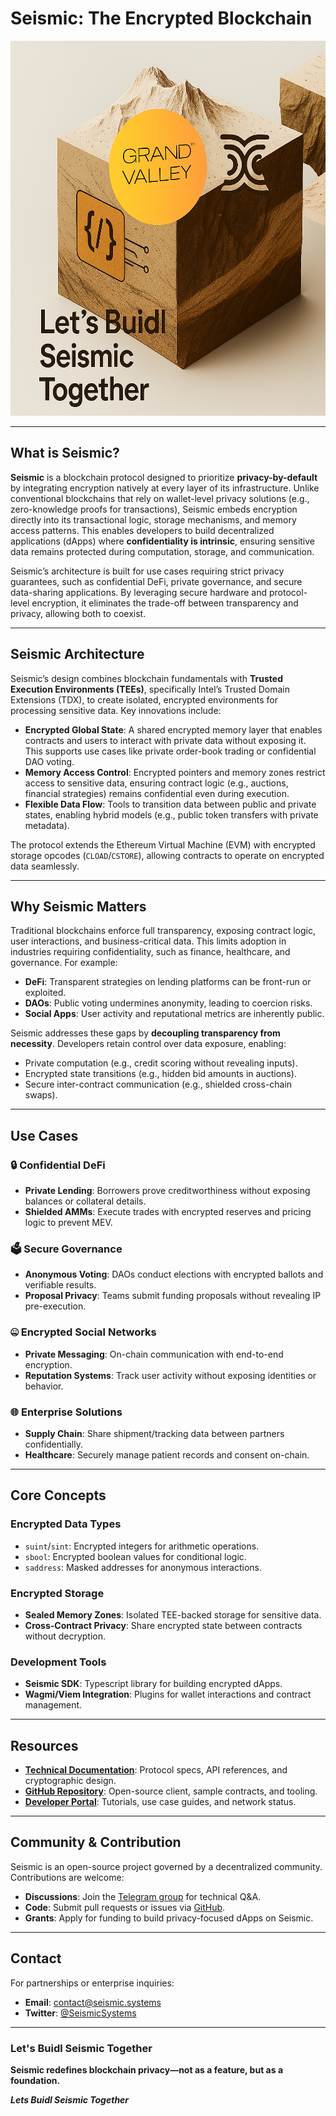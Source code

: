 # Seismic: The Encrypted Blockchain  

<p align="center">
  <img src="resources/image.png" width="600" height="600">
</p>

---

## What is Seismic?  

**Seismic** is a blockchain protocol designed to prioritize **privacy-by-default** by integrating encryption natively at every layer of its infrastructure. Unlike conventional blockchains that rely on wallet-level privacy solutions (e.g., zero-knowledge proofs for transactions), Seismic embeds encryption directly into its transactional logic, storage mechanisms, and memory access patterns. This enables developers to build decentralized applications (dApps) where **confidentiality is intrinsic**, ensuring sensitive data remains protected during computation, storage, and communication.  

Seismic’s architecture is built for use cases requiring strict privacy guarantees, such as confidential DeFi, private governance, and secure data-sharing applications. By leveraging secure hardware and protocol-level encryption, it eliminates the trade-off between transparency and privacy, allowing both to coexist.  

---

## Seismic Architecture  

Seismic’s design combines blockchain fundamentals with **Trusted Execution Environments (TEEs)**, specifically Intel’s Trusted Domain Extensions (TDX), to create isolated, encrypted environments for processing sensitive data. Key innovations include:  

- **Encrypted Global State**: A shared encrypted memory layer that enables contracts and users to interact with private data without exposing it. This supports use cases like private order-book trading or confidential DAO voting.  
- **Memory Access Control**: Encrypted pointers and memory zones restrict access to sensitive data, ensuring contract logic (e.g., auctions, financial strategies) remains confidential even during execution.  
- **Flexible Data Flow**: Tools to transition data between public and private states, enabling hybrid models (e.g., public token transfers with private metadata).  

The protocol extends the Ethereum Virtual Machine (EVM) with encrypted storage opcodes (`CLOAD`/`CSTORE`), allowing contracts to operate on encrypted data seamlessly.  

---

## Why Seismic Matters  

Traditional blockchains enforce full transparency, exposing contract logic, user interactions, and business-critical data. This limits adoption in industries requiring confidentiality, such as finance, healthcare, and governance. For example:  
- **DeFi**: Transparent strategies on lending platforms can be front-run or exploited.  
- **DAOs**: Public voting undermines anonymity, leading to coercion risks.  
- **Social Apps**: User activity and reputational metrics are inherently public.  

Seismic addresses these gaps by **decoupling transparency from necessity**. Developers retain control over data exposure, enabling:  
- Private computation (e.g., credit scoring without revealing inputs).  
- Encrypted state transitions (e.g., hidden bid amounts in auctions).  
- Secure inter-contract communication (e.g., shielded cross-chain swaps).  

---

## Use Cases  

### 🔒 Confidential DeFi  
- **Private Lending**: Borrowers prove creditworthiness without exposing balances or collateral details.  
- **Shielded AMMs**: Execute trades with encrypted reserves and pricing logic to prevent MEV.  

### 🗳️ Secure Governance  
- **Anonymous Voting**: DAOs conduct elections with encrypted ballots and verifiable results.  
- **Proposal Privacy**: Teams submit funding proposals without revealing IP pre-execution.  

### 🤐 Encrypted Social Networks  
- **Private Messaging**: On-chain communication with end-to-end encryption.  
- **Reputation Systems**: Track user activity without exposing identities or behavior.  

### 🌐 Enterprise Solutions  
- **Supply Chain**: Share shipment/tracking data between partners confidentially.  
- **Healthcare**: Securely manage patient records and consent on-chain.  

---

## Core Concepts  

### Encrypted Data Types  
- `suint`/`sint`: Encrypted integers for arithmetic operations.  
- `sbool`: Encrypted boolean values for conditional logic.  
- `saddress`: Masked addresses for anonymous interactions.  

### Encrypted Storage  
- **Sealed Memory Zones**: Isolated TEE-backed storage for sensitive data.  
- **Cross-Contract Privacy**: Share encrypted state between contracts without decryption.  

### Development Tools  
- **Seismic SDK**: Typescript library for building encrypted dApps.  
- **Wagmi/Viem Integration**: Plugins for wallet interactions and contract management.  

---

## Resources  
- **[Technical Documentation](https://docs.seismic.systems)**: Protocol specs, API references, and cryptographic design.  
- **[GitHub Repository](https://github.com/SeismicSystems)**: Open-source client, sample contracts, and tooling.  
- **[Developer Portal](https://developer.seismic.com)**: Tutorials, use case guides, and network status.  

---

## Community & Contribution  
Seismic is an open-source project governed by a decentralized community. Contributions are welcome:  
- **Discussions**: Join the [Telegram group](https://t.me/seismicMatt) for technical Q&A.  
- **Code**: Submit pull requests or issues via [GitHub](https://github.com/SeismicSystems).  
- **Grants**: Apply for funding to build privacy-focused dApps on Seismic.  

---

## Contact  
For partnerships or enterprise inquiries:  
- **Email**: [contact@seismic.systems](mailto:contact@seismic.systems)  
- **Twitter**: [@SeismicSystems](https://twitter.com/SeismicSystems)  

---

### Let's Buidl Seismic Together

**Seismic redefines blockchain privacy—not as a feature, but as a foundation.** 

***Lets Buidl Seismic Together***